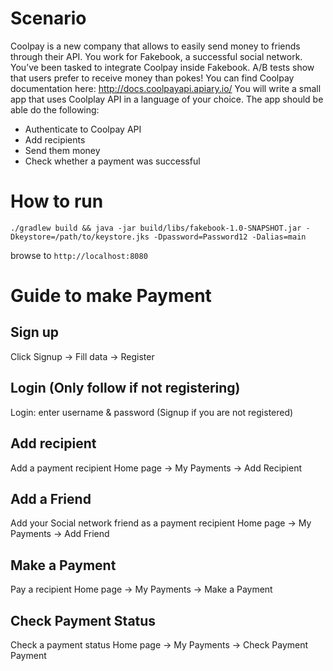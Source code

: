 Scenario
========
Coolpay is a new company that allows to easily send money to friends through their API.
You work for Fakebook, a successful social network. You’ve been tasked to integrate Coolpay inside Fakebook. A/B tests show that users prefer to receive money than pokes!
You can find Coolpay documentation here: http://docs.coolpayapi.apiary.io/
You will write a small app that uses Coolplay API in a language of your choice. The app should be able do the following:

- Authenticate to Coolpay API
- Add recipients
- Send them money
- Check whether a payment was successful

How to run
==========
```shell
./gradlew build && java -jar build/libs/fakebook-1.0-SNAPSHOT.jar -Dkeystore=/path/to/keystore.jks -Dpassword=Password12 -Dalias=main
```

browse to `http://localhost:8080`


Guide to make Payment
=====================
Sign up
-------
Click Signup -> Fill data -> Register 

Login (Only follow if not registering)
--------------------------------------
Login: enter username & password (Signup if you are not registered)

Add recipient
-------------
Add a payment recipient
Home page -> My Payments -> Add Recipient
 
 Add a Friend
 -------------
 Add your Social network friend as a payment recipient
 Home page -> My Payments -> Add Friend

Make a Payment
--------------
Pay a recipient
Home page -> My Payments -> Make a Payment

Check Payment Status
--------------------
Check a payment status
Home page -> My Payments -> Check Payment Payment




 
